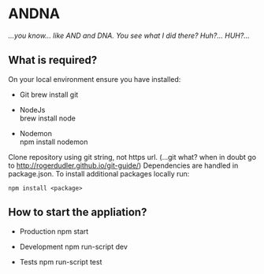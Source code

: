 <h1>ANDNA</h1>

<i>...you know... like AND and DNA. You see what I did there? Huh?... HUH?...</i>

<h2>What is required?</h2>

On your local environment ensure you have installed:

* Git
	brew install git

* NodeJs	
	brew install node

* Nodemon	
	npm install nodemon

Clone repository using git string, not https url. (...git what? when in doubt go to http://rogerdudler.github.io/git-guide/)
Dependencies are handled in package.json. To install additional packages locally run: 
		
	npm install <package>

<h2>How to start the appliation?</h2>
 
* Production
	npm start

* Development
	npm run-script dev

* Tests
	npm run-script test
